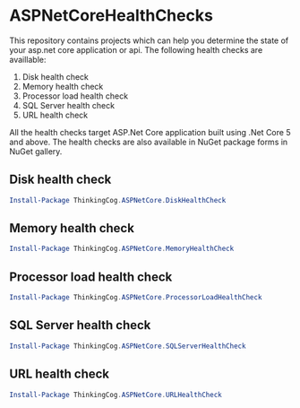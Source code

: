 # ASPNetCoreHealthChecks
This repository contains projects which can help you determine the state of your asp.net core application or api. The following health checks are availlable:
1. Disk health check
2. Memory health check
3. Processor load health check
4. SQL Server health check
5. URL health check

All the health checks target ASP.Net Core application built using .Net Core 5 and above. The health checks are also available in NuGet package forms in NuGet gallery.

## Disk health check
```PowerShell
Install-Package ThinkingCog.ASPNetCore.DiskHealthCheck
```

## Memory health check
```PowerShell
Install-Package ThinkingCog.ASPNetCore.MemoryHealthCheck
```

## Processor load health check
```PowerShell
Install-Package ThinkingCog.ASPNetCore.ProcessorLoadHealthCheck
```

## SQL Server health check
```PowerShell
Install-Package ThinkingCog.ASPNetCore.SQLServerHealthCheck
```

## URL health check
```PowerShell
Install-Package ThinkingCog.ASPNetCore.URLHealthCheck
```